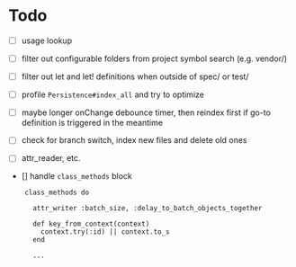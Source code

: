 # Todo
- [ ] usage lookup
- [ ] filter out configurable folders from project symbol search (e.g. vendor/)
- [ ] filter out let and let! definitions when outside of spec/ or test/
- [ ] profile `Persistence#index_all` and try to optimize
- [ ] maybe longer onChange debounce timer, then reindex first if go-to definition is triggered in the meantime

- [ ] check for branch switch, index new files and delete old ones

- [ ] attr_reader, etc.

- [] handle `class_methods` block
```
    class_methods do

      attr_writer :batch_size, :delay_to_batch_objects_together

      def key_from_context(context)
        context.try(:id) || context.to_s
      end

      ...
```